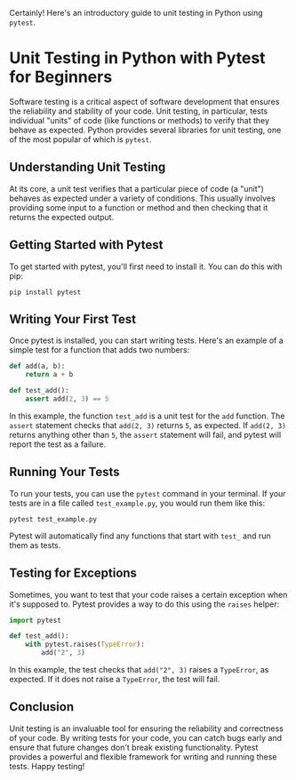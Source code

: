 Certainly! Here's an introductory guide to unit testing in Python using `pytest`.

# Unit Testing in Python with Pytest for Beginners

Software testing is a critical aspect of software development that ensures the reliability and stability of your code. Unit testing, in particular, tests individual "units" of code (like functions or methods) to verify that they behave as expected. Python provides several libraries for unit testing, one of the most popular of which is `pytest`.

## Understanding Unit Testing

At its core, a unit test verifies that a particular piece of code (a "unit") behaves as expected under a variety of conditions. This usually involves providing some input to a function or method and then checking that it returns the expected output.

## Getting Started with Pytest

To get started with pytest, you'll first need to install it. You can do this with pip:

```
pip install pytest
```

## Writing Your First Test

Once pytest is installed, you can start writing tests. Here's an example of a simple test for a function that adds two numbers:

```python
def add(a, b):
    return a + b

def test_add():
    assert add(2, 3) == 5
```

In this example, the function `test_add` is a unit test for the `add` function. The `assert` statement checks that `add(2, 3)` returns `5`, as expected. If `add(2, 3)` returns anything other than `5`, the `assert` statement will fail, and pytest will report the test as a failure.

## Running Your Tests

To run your tests, you can use the `pytest` command in your terminal. If your tests are in a file called `test_example.py`, you would run them like this:

```
pytest test_example.py
```

Pytest will automatically find any functions that start with `test_` and run them as tests.

## Testing for Exceptions

Sometimes, you want to test that your code raises a certain exception when it's supposed to. Pytest provides a way to do this using the `raises` helper:

```python
import pytest

def test_add():
    with pytest.raises(TypeError):
        add("2", 3)
```

In this example, the test checks that `add("2", 3)` raises a `TypeError`, as expected. If it does not raise a `TypeError`, the test will fail.

## Conclusion

Unit testing is an invaluable tool for ensuring the reliability and correctness of your code. By writing tests for your code, you can catch bugs early and ensure that future changes don't break existing functionality. Pytest provides a powerful and flexible framework for writing and running these tests. Happy testing!